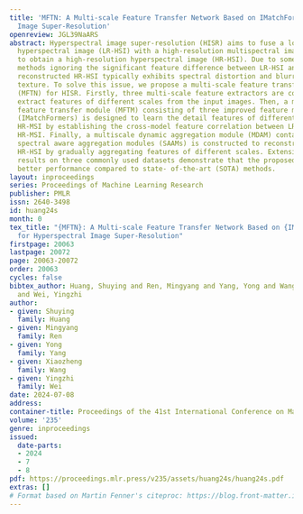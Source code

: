 ```yaml
---
title: 'MFTN: A Multi-scale Feature Transfer Network Based on IMatchFormer for Hyperspectral
  Image Super-Resolution'
openreview: JGL39NaARS
abstract: Hyperspectral image super-resolution (HISR) aims to fuse a low-resolution
  hyperspectral image (LR-HSI) with a high-resolution multispectral image (HR-MSI)
  to obtain a high-resolution hyperspectral image (HR-HSI). Due to some existing HISR
  methods ignoring the significant feature difference between LR-HSI and HR-MSI, the
  reconstructed HR-HSI typically exhibits spectral distortion and blurring of spatial
  texture. To solve this issue, we propose a multi-scale feature transfer network
  (MFTN) for HISR. Firstly, three multi-scale feature extractors are constructed to
  extract features of different scales from the input images. Then, a multi-scale
  feature transfer module (MFTM) consisting of three improved feature matching Transformers
  (IMatchFormers) is designed to learn the detail features of different scales from
  HR-MSI by establishing the cross-model feature correlation between LR-HSI and degraded
  HR-MSI. Finally, a multiscale dynamic aggregation module (MDAM) containing three
  spectral aware aggregation modules (SAAMs) is constructed to reconstruct the final
  HR-HSI by gradually aggregating features of different scales. Extensive experimental
  results on three commonly used datasets demonstrate that the proposed model achieves
  better performance compared to state- of-the-art (SOTA) methods.
layout: inproceedings
series: Proceedings of Machine Learning Research
publisher: PMLR
issn: 2640-3498
id: huang24s
month: 0
tex_title: "{MFTN}: A Multi-scale Feature Transfer Network Based on {IM}atch{F}ormer
  for Hyperspectral Image Super-Resolution"
firstpage: 20063
lastpage: 20072
page: 20063-20072
order: 20063
cycles: false
bibtex_author: Huang, Shuying and Ren, Mingyang and Yang, Yong and Wang, Xiaozheng
  and Wei, Yingzhi
author:
- given: Shuying
  family: Huang
- given: Mingyang
  family: Ren
- given: Yong
  family: Yang
- given: Xiaozheng
  family: Wang
- given: Yingzhi
  family: Wei
date: 2024-07-08
address:
container-title: Proceedings of the 41st International Conference on Machine Learning
volume: '235'
genre: inproceedings
issued:
  date-parts:
  - 2024
  - 7
  - 8
pdf: https://proceedings.mlr.press/v235/assets/huang24s/huang24s.pdf
extras: []
# Format based on Martin Fenner's citeproc: https://blog.front-matter.io/posts/citeproc-yaml-for-bibliographies/
---
```

